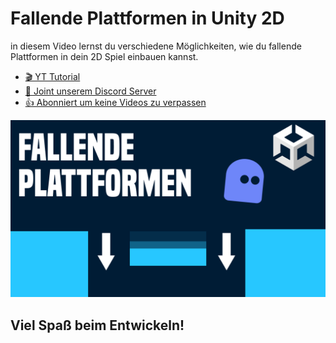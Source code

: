 # Fallende Plattformen in Unity 2D

in diesem Video lernst du verschiedene Möglichkeiten, wie du fallende Plattformen in dein 2D Spiel einbauen kannst. 

- [🎬 YT Tutorial](https://youtu.be/tT9FC4nZ1xg)
- [💬 Joint unserem Discord Server](https://discord.gg/cY5RW7D95u)
- [👍 Abonniert um keine Videos zu verpassen](https://www.youtube.com/@prezipgames)

![](Images/FallendePlattformen.png)

## Viel Spaß beim Entwickeln!
